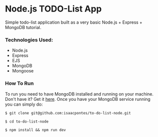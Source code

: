 # Node.js TODO-List App

Simple todo-list application built as a very basic Node.js + Express + MongoDB tutorial.

### Technologies Used:

- Node.js
- Express
- EJS
- MongoDB
- Mongoose

### How To Run

To run you need to have MongoDB installed and running on your machine. Don't have it? Get it [here](https://docs.mongodb.com/manual/installation/).
Once you have your MongoDB service running you can simply do:

```$ git clone git@github.com:isaacpontes/to-do-list-node.git```

```$ cd to-do-list-node```

```$ npm install && npm run dev```

